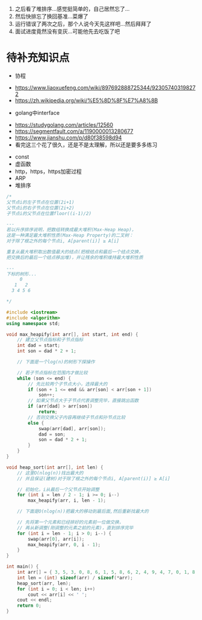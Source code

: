 1. 之后看了堆排序...感觉挺简单的，自己居然忘了...
2. 然后快排忘了换回基准...菜爆了
3. 运行错误了两次之后，那个人说今天先这样吧...然后拜拜了
4. 面试进度竟然没有变灰...可能他先去吃饭了吧

# 待补充知识点
- 协程
* https://www.liaoxuefeng.com/wiki/897692888725344/923057403198272
* https://zh.wikipedia.org/wiki/%E5%8D%8F%E7%A8%8B
- golang中interface
* https://studygolang.com/articles/12560
* https://segmentfault.com/a/1190000013280677
* https://www.jianshu.com/p/d80f38598d94
* 看完这三个花了很久，还是不是太理解，所以还是要多多练习
- const
- 虚函数
- http，https，https加密过程
- ARP
- 堆排序
```cpp
/*
父节点i的左子节点在位置(2i+1)
父节点i的右子节点在位置(2i+2)
子节点i的父节点在位置floor((i-1)/2)

---
若以升序排序说明，把数组转换成最大堆积(Max-Heap Heap)，
这是一种满足最大堆积性质(Max-Heap Property)的二叉树：
对于除了根之外的每个节点i, A[parent(i)] ≥ A[i]

重复从最大堆积取出数值最大的结点(把根结点和最后一个结点交换，
把交换后的最后一个结点移出堆)，并让残余的堆积维持最大堆积性质

---
下标的树形...
     0
   1   2
  3 4 5 6

*/

#include <iostream>
#include <algorithm>
using namespace std;

void max_heapify(int arr[], int start, int end) {
    // 建立父节点指标和子节点指标
    int dad = start;
    int son = dad * 2 + 1;

    // 下面是一个log(n)的树形下探操作

    // 若子节点指标在范围内才做比较
    while (son <= end) {
        // 先比较两个子节点大小，选择最大的
        if (son + 1 <= end && arr[son] < arr[son + 1])
            son++;
        // 如果父节点大于子节点代表调整完毕，直接跳出函数
        if (arr[dad] > arr[son])
            return;
        // 否则交换父子内容再继续子节点和孙节点比较
        else {
            swap(arr[dad], arr[son]);
            dad = son;
            son = dad * 2 + 1;
        }
    }
}

void heap_sort(int arr[], int len) {
    // 这里O(nlog(n))找出最大的
    // 并且保证(建树)对于除了根之外的每个节点i, A[parent(i)] ≥ A[i]

    // 初始化，i从最后一个父节点开始调整
    for (int i = len / 2 - 1; i >= 0; i--)
        max_heapify(arr, i, len - 1);

    // 下面是O(nlog(n))把最大的移动到最后面,然后重新找最大的

    // 先将第一个元素和已经排好的元素前一位做交换，
    // 再从新调整(刚调整的元素之前的元素)，直到排序完毕
    for (int i = len - 1; i > 0; i--) {
        swap(arr[0], arr[i]);
        max_heapify(arr, 0, i - 1);
    }
}

int main() {
    int arr[] = { 3, 5, 3, 0, 8, 6, 1, 5, 8, 6, 2, 4, 9, 4, 7, 0, 1, 8, 9, 7, 3, 1, 2, 5, 9, 7, 4, 0, 2, 6 };
    int len = (int) sizeof(arr) / sizeof(*arr);
    heap_sort(arr, len);
    for (int i = 0; i < len; i++)
        cout << arr[i] << ' ';
    cout << endl;
    return 0;
}
```